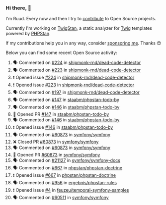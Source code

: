 ### Hi there, 👋

I'm Ruud. Every now and then I try to [contribute](https://github.com/pulls?q=+is%3Apr+author%3Aruudk+archived%3Afalse+is%3Apublic+) to Open Source projects.

Currently I'm working on [TwigStan](https://github.com/twigstan), a static analyzer for [Twig](https://twig.symfony.com/) templates powered by [PHPStan](https://phpstan.org/).

If my contributions help you in any way, consider [sponsoring me](https://github.com/sponsors/ruudk). Thanks 😊

Below you can find some recent Open Source activity:

<!--START_SECTION:activity-->
1. 🗣 Commented on [#224](https://github.com/shipmonk-rnd/dead-code-detector/issues/224#issuecomment-3008680560) in [shipmonk-rnd/dead-code-detector](https://github.com/shipmonk-rnd/dead-code-detector)
2. 🗣 Commented on [#223](https://github.com/shipmonk-rnd/dead-code-detector/issues/223#issuecomment-3007910464) in [shipmonk-rnd/dead-code-detector](https://github.com/shipmonk-rnd/dead-code-detector)
3. ❗ Opened issue [#224](https://github.com/shipmonk-rnd/dead-code-detector/issues/224) in [shipmonk-rnd/dead-code-detector](https://github.com/shipmonk-rnd/dead-code-detector)
4. ❗ Opened issue [#223](https://github.com/shipmonk-rnd/dead-code-detector/issues/223) in [shipmonk-rnd/dead-code-detector](https://github.com/shipmonk-rnd/dead-code-detector)
5. 🗣 Commented on [#197](https://github.com/shipmonk-rnd/dead-code-detector/pull/197#issuecomment-3007630431) in [shipmonk-rnd/dead-code-detector](https://github.com/shipmonk-rnd/dead-code-detector)
6. 🗣 Commented on [#147](https://github.com/staabm/phpstan-todo-by/pull/147#issuecomment-2999369031) in [staabm/phpstan-todo-by](https://github.com/staabm/phpstan-todo-by)
7. 🗣 Commented on [#146](https://github.com/staabm/phpstan-todo-by/issues/146#issuecomment-2999165994) in [staabm/phpstan-todo-by](https://github.com/staabm/phpstan-todo-by)
8. 💪 Opened PR [#147](https://github.com/staabm/phpstan-todo-by/pull/147) in [staabm/phpstan-todo-by](https://github.com/staabm/phpstan-todo-by)
9. 🗣 Commented on [#146](https://github.com/staabm/phpstan-todo-by/issues/146#issuecomment-2999140358) in [staabm/phpstan-todo-by](https://github.com/staabm/phpstan-todo-by)
10. ❗ Opened issue [#146](https://github.com/staabm/phpstan-todo-by/issues/146) in [staabm/phpstan-todo-by](https://github.com/staabm/phpstan-todo-by)
11. 🗣 Commented on [#60873](https://github.com/symfony/symfony/pull/60873#issuecomment-2995647421) in [symfony/symfony](https://github.com/symfony/symfony)
12. ❌ Closed PR [#60873](https://github.com/symfony/symfony/pull/60873) in [symfony/symfony](https://github.com/symfony/symfony)
13. 🗣 Commented on [#60873](https://github.com/symfony/symfony/pull/60873#issuecomment-2995630696) in [symfony/symfony](https://github.com/symfony/symfony)
14. 💪 Opened PR [#60873](https://github.com/symfony/symfony/pull/60873) in [symfony/symfony](https://github.com/symfony/symfony)
15. 🗣 Commented on [#21127](https://github.com/symfony/symfony-docs/issues/21127#issuecomment-2995412059) in [symfony/symfony-docs](https://github.com/symfony/symfony-docs)
16. 🗣 Commented on [#667](https://github.com/phpstan/phpstan-doctrine/issues/667#issuecomment-2993507299) in [phpstan/phpstan-doctrine](https://github.com/phpstan/phpstan-doctrine)
17. ❗ Opened issue [#667](https://github.com/phpstan/phpstan-doctrine/issues/667) in [phpstan/phpstan-doctrine](https://github.com/phpstan/phpstan-doctrine)
18. 🗣 Commented on [#956](https://github.com/ergebnis/phpstan-rules/issues/956#issuecomment-2993457627) in [ergebnis/phpstan-rules](https://github.com/ergebnis/phpstan-rules)
19. ❗ Opened issue [#4](https://github.com/feuzeu/temporal-symfony-samples/issues/4) in [feuzeu/temporal-symfony-samples](https://github.com/feuzeu/temporal-symfony-samples)
20. 🗣 Commented on [#60511](https://github.com/symfony/symfony/pull/60511#issuecomment-2988121206) in [symfony/symfony](https://github.com/symfony/symfony)
<!--END_SECTION:activity-->

